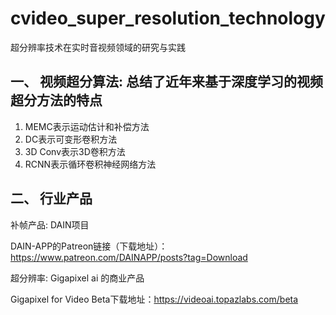 ﻿# cvideo_super_resolution_technology

超分辨率技术在实时音视频领域的研究与实践


## 一、 视频超分算法: 总结了近年来基于深度学习的视频超分方法的特点

 1. MEMC表示运动估计和补偿方法
 2. DC表示可变形卷积方法
 3. 3D Conv表示3D卷积方法
 4. RCNN表示循环卷积神经网络方法
 
 
 
 

## 二、 行业产品


补帧产品:  DAIN项目


DAIN-APP的Patreon链接（下载地址）：https://www.patreon.com/DAINAPP/posts?tag=Download


超分辨率: Gigapixel ai 的商业产品

Gigapixel for Video Beta下载地址：https://videoai.topazlabs.com/beta
